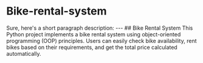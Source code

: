 # Bike-rental-system
Sure, here's a short paragraph description:  ---  ## Bike Rental System  This Python project implements a bike rental system using object-oriented programming (OOP) principles. Users can easily check bike availability, rent bikes based on their requirements, and get the total price calculated automatically. 
